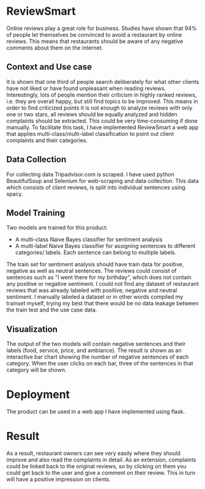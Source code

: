 # ReviewSmart
Online reviews play a great role for business. Studies have shown that 94% of people let themselves be convinced to avoid a restaurant by online reviews. This means that restaurants should be aware of any negative comments about them on the internet.

## Context and Use case
It is shown that one third of people search deliberately for what other clients have not liked or have found unpleasant when reading reviews. Interestingly, lots of people mention their criticism in highly ranked reviews, i.e. they are overall happy, but still find topics to be improved. This means in order to find criticized points it is not enough to analyze reviews with only one or two stars, all reviews should be equally analyzed and hidden complaints should be extracted. This could be very time-consuming if done manually.
To facilitate this task, I have implemented ReviewSmart a web app that applies multi-class/multi-label classification to point out client complaints and their categories.

## Data Collection
For collecting data Tripadvisor.com is scraped.
I have used python BeautifulSoup and Selenium for web-scraping and data collection.
This data which consists of client reviews, is split into individual sentences using spacy.

## Model Training
Two models are trained for this product:
* A multi-class Naive Bayes classifier for sentiment analysis
* A multi-label Naive Bayes classifier for assigning sentences to different categories/ labels. Each sentence can belong to multiple labels.

The train set for sentiment analysis should have train data for positive, negative as well as neutral sentences. The reviews could consist of sentences such as "I went there for my birthday", which does not contain any positive or negative sentiment. I could not find any dataset of restaurant reviews that was already labeled with positive, negative and neutral sentiment. I manually labeled a dataset or in other words compiled my trainset myself, trying my best that there would be no data leakage between the train test and the use case data.

## Visualization
The output of the two models will contain negative sentences and their labels (food, service, price, and ambiance).
The result is shown as an interactive bar chart showing the number of negative sentences of each category. When the user clicks on each bar, three of the sentences in that category will be shown.

# Deployment
The product can be used in a web app I have implemented using flask.

# Result
As a result, restaurant owners can see very easily where they should improve and also read the complaints in detail.
As an extension, complaints could be linked back to the original reviews, so by clicking on them you could get back to the user and give a comment on their review.
This in turn will have a positive impression on clients.

